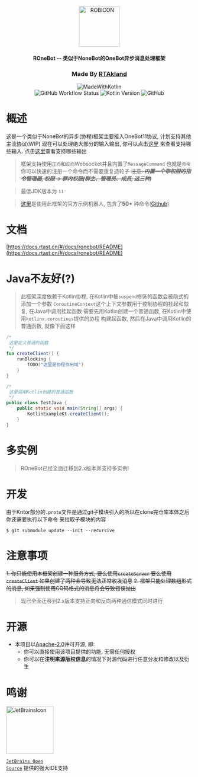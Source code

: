 <div align="center">

<img src="https://static.rtast.cn/static/icon/rob.png" alt="ROBICON" width="110">

<h4>ROneBot -- 类似于NoneBot的OneBot异步消息处理框架</h4>

<h3>Made By <a href="https://github.com/RTAkland">RTAkland</a></h3>

<img src="https://static.rtast.cn/static/kotlin/made-with-kotlin.svg" alt="MadeWithKotlin">

<br>
<img alt="GitHub Workflow Status" src="https://img.shields.io/github/actions/workflow/status/RTAkland/ROneBot/main.yml">
<img alt="Kotlin Version" src="https://img.shields.io/badge/Kotlin-2.0.0-pink?logo=kotlin">
<img alt="GitHub" src="https://img.shields.io/github/license/RTAkland/ROneBot?logo=apache">

</div>

# 概述

这是一个类似于NoneBot的异步(协程)框架主要接入OneBot11协议, 计划支持其他主流协议(WIP)
现在可以处理绝大部分的输入输出,
你可以点击[这里](ronebot-onebot-v11/src/main/kotlin/cn/rtast/rob/onebot/OneBotListener.kt)
来查看支持哪些输入. 点击[这里](ronebot-onebot-v11/src/main/kotlin/cn/rtast/rob/onebot/OneBotAction.kt)查看支持哪些输出

> 框架支持使用`正向`和`反向`Websocket并且内置了`MessageCommand` 也就是`命令`你可以快速的注册一个命令而不需要重复造轮子
> ~~注意: ***内置一个带权限的指令管理器, 权限 -> 群内权限(群主、管理员、成员, 这三种)***~~

> 最低JDK版本为 `11`

> [这里](https://repo.rtast.cn/RTAkland/FancyBot)是使用此框架的官方示例机器人, 包含了**50+**
> 种命令([Github](https://github.com/RTAkland/FancyBot))

# 文档

[https://docs.rtast.cn/#/docs/ronebot/README](https://docs.rtast.cn/#/docs/ronebot/README)

# Java不友好(?)

> 此框架深度依赖于Kotlin协程, 在Kotlin中被`suspend`修饰的函数会被隐式的添加一个参数
> `CoroutineContext`这个上下文参数用于控制协程的挂起和恢复, 在Java中调用挂起函数
> 需要先用Kotlin创建一个普通函数, 在Kotlin中使用`kotlinx.coroutines`提供的协程
> 构建起函数, 然后在Java中调用Kotlin的普通函数, 就像下面这样

```kotlin
/*
 这里定义普通的函数
 */
fun createClient() {
    runBlocking {
        TODO("这里是协程作用域")
    }
}
```

```java
/*
 这里调用Kotlin创建的普通函数      
 */
public class TestJava {
    public static void main(String[] args) {
        KotlinExampleKt.createClient();
    }
}
```

# 多实例

> ROneBot已经全面迁移到2.x版本并支持多实例!

# 开发

由于Kritor部分的`.proto`文件是通过git子模块引入的所以在clone完仓库本体之后你还需要执行以下命令
来拉取子模块的内容

```shell
$ git submodule update --init --recursive
```

# 注意事项

~~1. 你只能使用本框架创建一种服务方式, 要么使用`createServer` 要么使用 `createClient` 如果创建了两种会导致无法正常收发消息~~
~~2. 框架只能处理数组形式的消息, 如果强制使用CQ码格式的消息将会导致错误抛出~~

> 现已全面迁移到2.x版本支持正向和反向两种通信模式同时进行

# 开源

- 本项目以[Apache-2.0](./LICENSE)许可开源, 即:
    - 你可以直接使用该项目提供的功能, 无需任何授权
    - 你可以在**注明来源版权信息**的情况下对源代码进行任意分发和修改以及衍生

# 鸣谢

<div>

<img src="https://resources.jetbrains.com/storage/products/company/brand/logos/jetbrains.png" alt="JetBrainsIcon" width="128">

<a href="https://www.jetbrains.com/opensource/"><code>JetBrains Open Source</code></a> 提供的强大IDE支持

</div>